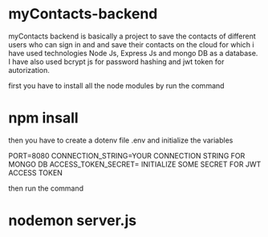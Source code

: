 # myContacts-backend
myContacts backend is basically a project to save the contacts of different users who can sign in and and save their contacts on the cloud for which i have used technologies Node Js, Express Js and mongo DB as a database. I have also used bcrypt js for password hashing and jwt token for autorization.

first you have to install all the node modules by run the command 
# npm insall
then you have to create a dotenv file .env and initialize the variables 

PORT=8080
CONNECTION_STRING=YOUR CONNECTION STRING FOR MONGO DB
ACCESS_TOKEN_SECRET= INITIALIZE SOME SECRET FOR JWT ACCESS TOKEN

then run the command 
# nodemon server.js
